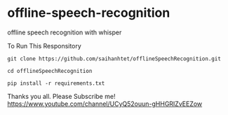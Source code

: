 # offline-speech-recognition
 offline speech recognition with whisper
 
To Run This Responsitory
```
git clone https://github.com/saihanhtet/offlineSpeechRecognition.git

cd offlineSpeechRecognition

pip install -r requirements.txt

```
Thanks you all. Please Subscribe me! https://www.youtube.com/channel/UCyQ52ouun-gHHGRIZvEEZow

